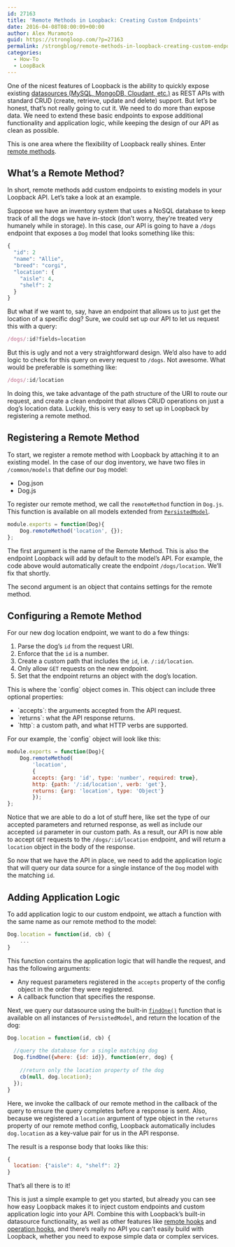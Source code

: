 ```yaml
---
id: 27163
title: 'Remote Methods in Loopback: Creating Custom Endpoints'
date: 2016-04-08T08:00:09+00:00
author: Alex Muramoto
guid: https://strongloop.com/?p=27163
permalink: /strongblog/remote-methods-in-loopback-creating-custom-endpoints/
categories:
  - How-To
  - LoopBack
---
```

One of the nicest features of Loopback is the ability to quickly expose existing [datasources (MySQL, MongoDB, Cloudant, etc.)](https://docs.strongloop.com/display/public/LB/Connecting+models+to+data+sources) as REST APIs with standard CRUD (create, retrieve, update and delete) support. But let’s be honest, that’s not really going to cut it. We need to do more than expose data. We need to extend these basic endpoints to expose additional functionality and application logic, while keeping the design of our API as clean as possible.

This is one area where the flexibility of Loopback really shines. Enter [remote methods](https://docs.strongloop.com/display/public/LB/Remote+methods).

<!--more-->

## What&#8217;s a Remote Method?

In short, remote methods add custom endpoints to existing models in your Loopback API. Let’s take a look at an example.

Suppose we have an inventory system that uses a NoSQL database to keep track of all the dogs we have in-stock (don&#8217;t worry, they&#8217;re treated very humanely while in storage). In this case, our API is going to have a `/dogs` endpoint that exposes a `Dog` model that looks something like this:

```js
{
  "id": 2
  "name": "Allie",
  "breed": "corgi",
  "location": {
    "aisle": 4, 
    "shelf": 2
  }
}

```

But what if we want to, say, have an endpoint that allows us to just get the location of a specific dog? Sure, we could set up our API to let us request this with a query:

```js
/dogs/:id?fields=location
```

But this is ugly and not a very straightforward design. We&#8217;d also have to add logic to check for this query on every request to `/dogs`. Not awesome. What would be preferable is something like:

```js
/dogs/:id/location
```

In doing this, we take advantage of the path structure of the URI to route our request, and create a clean endpoint that allows CRUD operations on just a dog&#8217;s location data. Luckily, this is very easy to set up in Loopback by registering a remote method.

## Registering a Remote Method

To start, we register a remote method with Loopback by attaching it to an existing model. In the case of our dog inventory, we have two files in `/common/models` that define our `Dog` model:

  * Dog.json
  * Dog.js

To register our remote method, we call the `remoteMethod` function in `Dog.js`. This function is available on all models extended from [`PersistedModel`](https://docs.strongloop.com/display/LB/PersistedModel+REST+API).

```js
module.exports = function(Dog){
    Dog.remoteMethod('location', {});
};

```

The first argument is the name of the Remote Method. This is also the endpoint Loopback will add by default to the model&#8217;s API. For example, the code above would automatically create the endpoint `/dogs/location`. We&#8217;ll fix that shortly.

The second argument is an object that contains settings for the remote method.

## Configuring a Remote Method

For our new dog location endpoint, we want to do a few things:

  1. Parse the dog&#8217;s `id` from the request URI.
  2. Enforce that the `id` is a number.
  3. Create a custom path that includes the `id`, i.e. `/:id/location`.
  4. Only allow `GET` requests on the new endpoint.
  5. Set that the endpoint returns an object with the dog&#8217;s location.

This is where the \`config\` object comes in. This object can include three optional properties:

  * \`accepts\`: the arguments accepted from the API request.
  * \`returns\`: what the API response returns.
  * \`http\`: a custom path, and what HTTP verbs are supported.

For our example, the \`config\` object will look like this:

```js
module.exports = function(Dog){
    Dog.remoteMethod(
    	'location', 
    	{
    	accepts: {arg: 'id', type: 'number', required: true},
        http: {path: '/:id/location', verb: 'get'},
        returns: {arg: 'location', type: 'Object'}
    	});
};				

```

Notice that we are able to do a lot of stuff here, like set the type of our accepted parameters and returned response, as well as include our accepted `id` parameter in our custom path. As a result, our API is now able to accept `GET` requests to the `/dogs/:id/location` endpoint, and will return a `location` object in the body of the response.

So now that we have the API in place, we need to add the application logic that will query our data source for a single instance of the `Dog` model with the matching `id`.

## Adding Application Logic

To add application logic to our custom endpoint, we attach a function with the same name as our remote method to the model:

```js
Dog.location = function(id, cb) {
    ...
}

```

This function contains the application logic that will handle the request, and has the following arguments:

  * Any request parameters registered in the `accepts` property of the config object in the order they were registered.
  * A callback function that specifies the response.

Next, we query our datasource using the built-in [`findOne()`](https://apidocs.strongloop.com/loopback/#persistedmodel-findone) function that is available on all instances of `PersistedModel`, and return the location of the dog:

```js
Dog.location = function(id, cb) {
  
  //query the database for a single matching dog
  Dog.findOne({where: {id: id}}, function(err, dog) { 
    
    //return only the location property of the dog
    cb(null, dog.location);
  });    
}

```

Here, we invoke the callback of our remote method in the callback of the query to ensure the query completes before a response is sent. Also, because we registered a `location` argument of type object in the `returns` property of our remote method config, Loopback automatically includes `dog.location` as a key-value pair for us in the API response.

The result is a response body that looks like this:

```js
{
  location: {"aisle": 4, "shelf": 2}
}

```

That&#8217;s all there is to it!

This is just a simple example to get you started, but already you can see how easy Loopback makes it to inject custom endpoints and custom application logic into your API. Combine this with Loopback&#8217;s built-in datasource functionality, as well as other features like [remote hooks](https://docs.strongloop.com/display/public/LB/Remote+hooks) and [operation hooks](https://docs.strongloop.com/display/public/LB/Operation+hooks), and there&#8217;s really no API you can&#8217;t easily build with Loopback, whether you need to expose simple data or complex services.